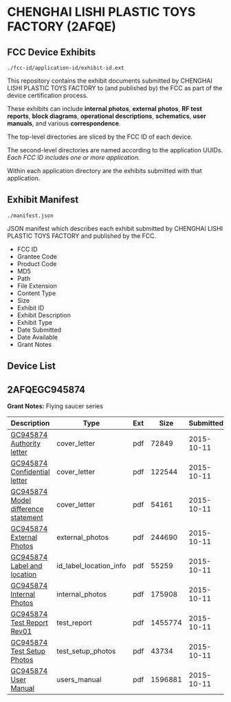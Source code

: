 # CHENGHAI  LISHI  PLASTIC TOYS  FACTORY (2AFQE)
## FCC Device Exhibits

```
./fcc-id/application-id/exhibit-id.ext
```

This repository contains the exhibit documents submitted by CHENGHAI  LISHI  PLASTIC TOYS  FACTORY to (and published by) the FCC as part of the device certification process.

These exhibits can include **internal photos**, **external photos**, **RF test reports**, **block diagrams**, **operational descriptions**, **schematics**, **user manuals**, and various **correspondence**.

The top-level directories are sliced by the FCC ID of each device.

The second-level directories are named according to the application UUIDs. *Each FCC ID includes one or more application.*

Within each application directory are the exhibits submitted with that application. 

## Exhibit Manifest

```
./manifest.json
```

JSON manifest which describes each exhibit submitted by CHENGHAI  LISHI  PLASTIC TOYS  FACTORY and published by the FCC.

- FCC ID
- Grantee Code
- Product Code
- MD5
- Path
- File Extension
- Content Type
- Size
- Exhibit ID
- Exhibit Description
- Exhibit Type
- Date Submitted
- Date Available
- Grant Notes

## Device List
## 2AFQEGC945874
**Grant Notes:** Flying saucer series

| Description | Type | Ext | Size | Submitted | Available |
| ----------- | ---- | --- | ---- | --------- | --------- |
| [GC945874 Authority letter](2AFQEGC945874/cbf1f8755aabce198dcbc1ed385bf5bb/2778326.pdf) | cover_letter | pdf | 72849 | 2015-10-11 | 2015-10-12 |
| [GC945874 Confidential letter](2AFQEGC945874/cbf1f8755aabce198dcbc1ed385bf5bb/2778327.pdf) | cover_letter | pdf | 122544 | 2015-10-11 | 2015-10-12 |
| [GC945874 Model difference statement](2AFQEGC945874/cbf1f8755aabce198dcbc1ed385bf5bb/2778328.pdf) | cover_letter | pdf | 54161 | 2015-10-11 | 2015-10-12 |
| [GC945874 External Photos](2AFQEGC945874/cbf1f8755aabce198dcbc1ed385bf5bb/2778329.pdf) | external_photos | pdf | 244690 | 2015-10-11 | 2015-10-12 |
| [GC945874 Label and location](2AFQEGC945874/cbf1f8755aabce198dcbc1ed385bf5bb/2778331.pdf) | id_label_location_info | pdf | 55259 | 2015-10-11 | 2015-10-12 |
| [GC945874 Internal Photos](2AFQEGC945874/cbf1f8755aabce198dcbc1ed385bf5bb/2778330.pdf) | internal_photos | pdf | 175908 | 2015-10-11 | 2015-10-12 |
| [GC945874 Test Report Rev01](2AFQEGC945874/cbf1f8755aabce198dcbc1ed385bf5bb/2778335.pdf) | test_report | pdf | 1455774 | 2015-10-11 | 2015-10-12 |
| [GC945874 Test Setup Photos](2AFQEGC945874/cbf1f8755aabce198dcbc1ed385bf5bb/2778336.pdf) | test_setup_photos | pdf | 43734 | 2015-10-11 | 2015-10-12 |
| [GC945874 User Manual](2AFQEGC945874/cbf1f8755aabce198dcbc1ed385bf5bb/2778354.pdf) | users_manual | pdf | 1596881 | 2015-10-11 | 2015-10-12 |

